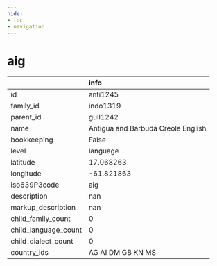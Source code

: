 ```yaml
---
hide:
- toc
- navigation
---
```

# aig
|                      | info                               |
|:---------------------|:-----------------------------------|
| id                   | anti1245                           |
| family_id            | indo1319                           |
| parent_id            | gull1242                           |
| name                 | Antigua and Barbuda Creole English |
| bookkeeping          | False                              |
| level                | language                           |
| latitude             | 17.068263                          |
| longitude            | -61.821863                         |
| iso639P3code         | aig                                |
| description          | nan                                |
| markup_description   | nan                                |
| child_family_count   | 0                                  |
| child_language_count | 0                                  |
| child_dialect_count  | 0                                  |
| country_ids          | AG AI DM GB KN MS                  |